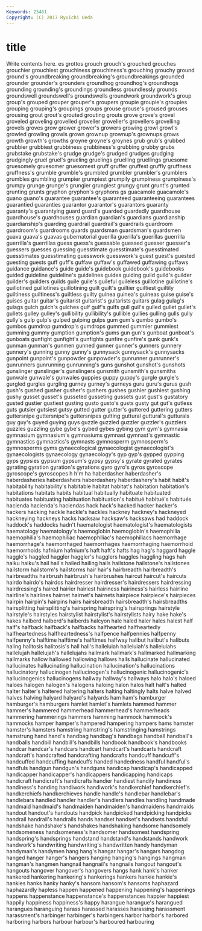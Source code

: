 ```yaml
---
Keywords: 23461 
Copyright: (C) 2017 Ryuichi Ueda
---
```


# title

Write contents here.
es grottos grouch grouch's grouched grouches grouchier
grouchiest grouchiness grouchiness's grouching grouchy ground ground's groundbreaking groundbreaking's groundbreakings
grounded grounder grounder's grounders groundhog groundhog's groundhogs grounding grounding's groundings
groundless groundlessly grounds groundswell groundswell's groundswells groundwork groundwork's group group's
grouped grouper grouper's groupers groupie groupie's groupies grouping grouping's groupings
groups grouse grouse's groused grouses grousing grout grout's grouted grouting
grouts grove grove's grovel groveled groveling grovelled groveller groveller's grovellers
grovelling grovels groves grow grower grower's growers growing growl growl's
growled growling growls grown grownup grownup's grownups grows growth growth's
growths groyne groyne's groynes grub grub's grubbed grubbier grubbiest grubbiness
grubbiness's grubbing grubby grubs grubstake grubstake's grudge grudge's grudged grudges
grudging grudgingly gruel gruel's grueling gruelings gruelling gruellings gruesome gruesomely
gruesomer gruesomest gruff gruffer gruffest gruffly gruffness gruffness's grumble grumble's
grumbled grumbler grumbler's grumblers grumbles grumbling grumpier grumpiest grumpily grumpiness
grumpiness's grumpy grunge grunge's grungier grungiest grungy grunt grunt's grunted
grunting grunts gryphon gryphon's gryphons gs guacamole guacamole's guano guano's
guarantee guarantee's guaranteed guaranteeing guarantees guarantied guaranties guarantor guarantor's guarantors
guaranty guaranty's guarantying guard guard's guarded guardedly guardhouse guardhouse's guardhouses
guardian guardian's guardians guardianship guardianship's guarding guardrail guardrail's guardrails guardroom
guardroom's guardrooms guards guardsman guardsman's guardsmen guava guava's guavas gubernatorial
guerilla guerilla's guerillas guerrilla guerrilla's guerrillas guess guess's guessable guessed
guesser guesser's guessers guesses guessing guesstimate guesstimate's guesstimated guesstimates guesstimating
guesswork guesswork's guest guest's guested guesting guests guff guff's guffaw
guffaw's guffawed guffawing guffaws guidance guidance's guide guide's guidebook guidebook's
guidebooks guided guideline guideline's guidelines guides guiding guild guild's guilder
guilder's guilders guilds guile guile's guileful guileless guillotine guillotine's guillotined
guillotines guillotining guilt guilt's guiltier guiltiest guiltily guiltiness guiltiness's guiltless
guilty guinea guinea's guineas guise guise's guises guitar guitar's guitarist
guitarist's guitarists guitars gulag gulag's gulags gulch gulch's gulches gulf
gulf's gulfs gull gull's gulled gullet gullet's gullets gulley gulley's
gullibility gullibility's gullible gullies gulling gulls gully gully's gulp gulp's
gulped gulping gulps gum gum's gumbo gumbo's gumbos gumdrop gumdrop's
gumdrops gummed gummier gummiest gumming gummy gumption gumption's gums gun
gun's gunboat gunboat's gunboats gunfight gunfight's gunfights gunfire gunfire's gunk
gunk's gunman gunman's gunmen gunned gunner gunner's gunners gunnery gunnery's
gunning gunny gunny's gunnysack gunnysack's gunnysacks gunpoint gunpoint's gunpowder gunpowder's
gunrunner gunrunner's gunrunners gunrunning gunrunning's guns gunshot gunshot's gunshots gunslinger
gunslinger's gunslingers gunsmith gunsmith's gunsmiths gunwale gunwale's gunwales guppies guppy
guppy's gurgle gurgle's gurgled gurgles gurgling gurney gurney's gurneys guru
guru's gurus gush gush's gushed gusher gusher's gushers gushes gushier
gushiest gushing gushy gusset gusset's gusseted gusseting gussets gust gust's
gustatory gusted gustier gustiest gusting gusto gusto's gusts gusty gut
gut's gutless guts gutsier gutsiest gutsy gutted gutter gutter's guttered
guttering gutters guttersnipe guttersnipe's guttersnipes gutting guttural guttural's gutturals guy
guy's guyed guying guys guzzle guzzled guzzler guzzler's guzzlers guzzles
guzzling gybe gybe's gybed gybes gybing gym gym's gymnasia gymnasium
gymnasium's gymnasiums gymnast gymnast's gymnastic gymnastics gymnastics's gymnasts gymnosperm gymnosperm's
gymnosperms gyms gynaecological gynaecologist gynaecologist's gynaecologists gynaecology gynaecology's gyp gyp's
gypped gypping gyps gypsies gypsum gypsum's gypsy gypsy's gyrate gyrated
gyrates gyrating gyration gyration's gyrations gyro gyro's gyros gyroscope gyroscope's
gyroscopes h h'm ha haberdasher haberdasher's haberdasheries haberdashers haberdashery haberdashery's
habit habit's habitability habitability's habitable habitat habitat's habitation habitation's habitations
habitats habits habitual habitually habituate habituated habituates habituating habituation habituation's
habitué habitué's habitués hacienda hacienda's haciendas hack hack's hacked hacker
hacker's hackers hacking hackle hackle's hackles hackney hackney's hackneyed hackneying
hackneys hacks hacksaw hacksaw's hacksaws had haddock haddock's haddocks hadn't
haematologist haematologist's haematologists haematology haematology's haemoglobin haemoglobin's haemophilia haemophilia's haemophiliac
haemophiliac's haemophiliacs haemorrhage haemorrhage's haemorrhaged haemorrhages haemorrhaging haemorrhoid haemorrhoids hafnium
hafnium's haft haft's hafts hag hag's haggard haggle haggle's haggled
haggler haggler's hagglers haggles haggling hags hah haiku haiku's hail
hail's hailed hailing hails hailstone hailstone's hailstones hailstorm hailstorm's hailstorms
hair hair's hairbreadth hairbreadth's hairbreadths hairbrush hairbrush's hairbrushes haircut haircut's
haircuts hairdo hairdo's hairdos hairdresser hairdresser's hairdressers hairdressing hairdressing's haired
hairier hairiest hairiness hairiness's hairless hairline hairline's hairlines hairnet hairnet's
hairnets hairpiece hairpiece's hairpieces hairpin hairpin's hairpins hairs hairsbreadth hairsbreadth's
hairsbreadths hairsplitting hairsplitting's hairspring hairspring's hairsprings hairstyle hairstyle's hairstyles hairstylist
hairstylist's hairstylists hairy hake hake's hakes halberd halberd's halberds halcyon
hale haled haler hales halest half half's halfback halfback's halfbacks
halfhearted halfheartedly halfheartedness halfheartedness's halfpence halfpennies halfpenny halfpenny's halftime halftime's
halftimes halfway halibut halibut's halibuts haling halitosis halitosis's hall hall's
halleluiah halleluiah's halleluiahs hallelujah hallelujah's hallelujahs hallmark hallmark's hallmarked hallmarking
hallmarks hallow hallowed hallowing hallows halls hallucinate hallucinated hallucinates hallucinating
hallucination hallucination's hallucinations hallucinatory hallucinogen hallucinogen's hallucinogenic hallucinogenic's hallucinogenics hallucinogens
hallway hallway's hallways halo halo's haloed haloes halogen halogen's halogens
haloing halon halos halt halt's halted halter halter's haltered haltering
halters halting haltingly halts halve halved halves halving halyard halyard's
halyards ham ham's hamburger hamburger's hamburgers hamlet hamlet's hamlets hammed
hammer hammer's hammered hammerhead hammerhead's hammerheads hammering hammerings hammers hamming
hammock hammock's hammocks hamper hamper's hampered hampering hampers hams hamster
hamster's hamsters hamstring hamstring's hamstringing hamstrings hamstrung hand hand's handbag
handbag's handbags handball handball's handballs handbill handbill's handbills handbook handbook's
handbooks handcar handcar's handcars handcart handcart's handcarts handcraft handcraft's handcrafted
handcrafting handcrafts handcuff handcuff's handcuffed handcuffing handcuffs handed handedness handful
handful's handfuls handgun handgun's handguns handicap handicap's handicapped handicapper handicapper's
handicappers handicapping handicaps handicraft handicraft's handicrafts handier handiest handily handiness
handiness's handing handiwork handiwork's handkerchief handkerchief's handkerchiefs handkerchieves handle handle's
handlebar handlebar's handlebars handled handler handler's handlers handles handling handmade
handmaid handmaid's handmaiden handmaiden's handmaidens handmaids handout handout's handouts handpick
handpicked handpicking handpicks handrail handrail's handrails hands handset handset's handsets
handsful handshake handshake's handshakes handshaking handsome handsomely handsomeness handsomeness's handsomer
handsomest handspring handspring's handsprings handstand handstand's handstands handwork handwork's handwriting
handwriting's handwritten handy handyman handyman's handymen hang hang's hangar hangar's
hangars hangdog hanged hanger hanger's hangers hanging hanging's hangings hangman
hangman's hangmen hangnail hangnail's hangnails hangout hangout's hangouts hangover hangover's
hangovers hangs hank hank's hanker hankered hankering hankering's hankerings hankers
hankie hankie's hankies hanks hanky hanky's hansom hansom's hansoms haphazard
haphazardly hapless happen happened happening happening's happenings happens happenstance happenstance's
happenstances happier happiest happily happiness happiness's happy harangue harangue's harangued
harangues haranguing harass harassed harasses harassing harassment harassment's harbinger harbinger's
harbingers harbor harbor's harbored harboring harbors harbour harbour's harboured harbouring
